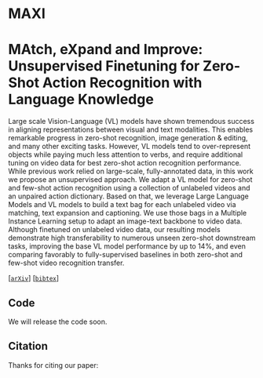 # MAXI

# MAtch, eXpand and Improve: Unsupervised Finetuning for Zero-Shot Action Recognition with Language Knowledge

Large scale Vision-Language (VL) models have shown tremendous success in aligning representations between visual and text modalities. This enables remarkable progress in zero-shot recognition, image generation & editing, and many other exciting tasks. However, VL models tend to over-represent objects while paying much less attention to verbs, and require additional tuning on video data for best zero-shot action recognition performance. While previous work relied on large-scale, fully-annotated data, in this work we propose an unsupervised approach. We adapt a VL model for zero-shot and few-shot action recognition using a collection of unlabeled videos and an unpaired action dictionary. Based on that, we leverage Large Language Models and VL models to build a text bag for each unlabeled video via matching, text expansion and captioning. We use those bags in a Multiple Instance Learning setup to adapt an image-text backbone to video data. Although finetuned on unlabeled video data, our resulting models demonstrate high transferability to numerous unseen zero-shot downstream tasks, improving the base VL model performance by up to 14\%, and even comparing favorably to fully-supervised baselines in both zero-shot and few-shot video recognition transfer.

[[`arXiv`]()] [[`bibtex`]()]

## Code

We will release the code soon.


## Citation
Thanks for citing our paper:
